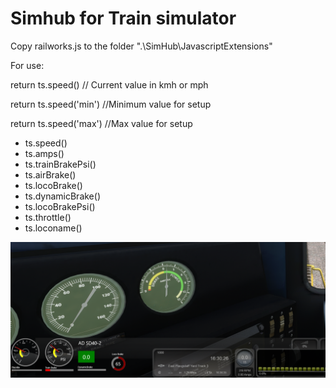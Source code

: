 # Simhub for Train simulator

Copy railworks.js to the folder ".\SimHub\JavascriptExtensions"

For use:

return ts.speed() // Current value in kmh or mph

return ts.speed('min') //Minimum value for setup

return ts.speed('max') //Max value for setup

- ts.speed()
- ts.amps()
- ts.trainBrakePsi()
- ts.airBrake()
- ts.locoBrake()
- ts.dynamicBrake()
- ts.locoBrakePsi()
- ts.throttle()
- ts.loconame()


![plot](screen.png)
